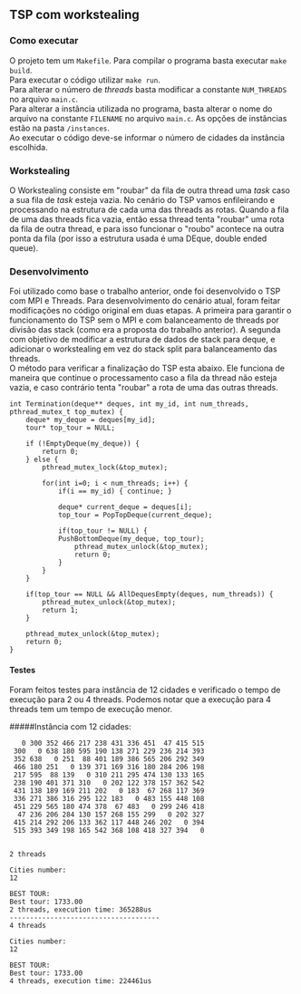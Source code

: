## TSP com workstealing

### Como executar

O projeto tem um `Makefile`. Para compilar o programa basta executar `make build`.  
Para executar o código utilizar `make run`.   
Para alterar o número de _threads_ basta modificar a constante `NUM_THREADS` no arquivo `main.c`.  
Para alterar a instância utilizada no programa, basta alterar o nome do arquivo na constante `FILENAME` no arquivo `main.c`. As opções de instâncias estão na pasta `/instances`.   
Ao executar o código deve-se informar o número de cidades da instância escolhida.

### Workstealing
O Workstealing consiste em "roubar" da fila de outra thread uma _task_ caso a sua fila de _task_ esteja vazia. No cenário do TSP vamos enfileirando e processando na estrutura de cada uma das threads as rotas. Quando a fila de uma das threads fica vazia, então essa thread tenta "roubar" uma rota da fila de outra thread, e para isso funcionar o "roubo" acontece na outra ponta da fila (por isso a estrutura usada é uma DEque, double ended queue). 

### Desenvolvimento

Foi utilizado como base o trabalho anterior, onde foi desenvolvido o TSP com MPI e Threads. Para desenvolvimento do cenário atual, foram feitar modificações no código original em duas etapas. A primeira para garantir o funcionamento do TSP sem o MPI e com balanceamento de threads por divisão das stack (como era a proposta do trabalho anterior). A segunda com objetivo de modificar a estrutura de dados de stack para deque, e adicionar o workstealing em vez do stack split para balanceamento das threads.  
O método para verificar a finalização do TSP esta abaixo. Ele funciona de maneira que continue o processamento caso a fila da thread não esteja vazia, e caso contrário tenta "roubar" a rota de uma das outras threads.

	int Termination(deque** deques, int my_id, int num_threads, pthread_mutex_t top_mutex) {
  		deque* my_deque = deques[my_id];
  		tour* top_tour = NULL;

  		if (!EmptyDeque(my_deque)) {
    		return 0;
  		} else {
    		pthread_mutex_lock(&top_mutex);

    		for(int i=0; i < num_threads; i++) {
      			if(i == my_id) { continue; }

      			deque* current_deque = deques[i];
      			top_tour = PopTopDeque(current_deque);

      			if(top_tour != NULL) {
       			PushBottomDeque(my_deque, top_tour);
        			pthread_mutex_unlock(&top_mutex);
        			return 0;
      			}
    		}
  		}

  		if(top_tour == NULL && AllDequesEmpty(deques, num_threads)) {
    		pthread_mutex_unlock(&top_mutex);
    		return 1;
  		}

  		pthread_mutex_unlock(&top_mutex);
  		return 0;
	}




#### Testes

Foram feitos testes para instância de 12 cidades e verificado o tempo de execução para 2 ou 4 threads. Podemos notar que a execução para 4 threads tem um tempo de execução menor.

#####Instância com 12 cidades:

	   0 300 352 466 217 238 431 336 451  47 415 515
	 300   0 638 180 595 190 138 271 229 236 214 393
	 352 638   0 251  88 401 189 386 565 206 292 349
	 466 180 251   0 139 371 169 316 180 284 206 198
	 217 595  88 139   0 310 211 295 474 130 133 165
	 238 190 401 371 310   0 202 122 378 157 362 542
	 431 138 189 169 211 202   0 183  67 268 117 369
	 336 271 386 316 295 122 183   0 483 155 448 108
	 451 229 565 180 474 378  67 483   0 299 246 418
	  47 236 206 284 130 157 268 155 299   0 202 327
	 415 214 292 206 133 362 117 448 246 202   0 394
	 515 393 349 198 165 542 368 108 418 327 394   0
	 

	2 threads
	
	Cities number:
	12

	BEST TOUR:
	Best tour: 1733.00
	2 threads, execution time: 365288us
	-------------------------------------
	4 threads
	
	Cities number:
	12

	BEST TOUR:
	Best tour: 1733.00
	4 threads, execution time: 224461us
